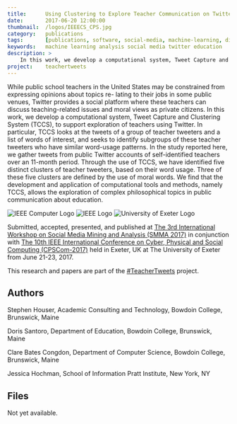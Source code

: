```yaml
---
title: 		Using Clustering to Explore Teacher Communication on Twitter (SMMA 2017)
date: 		2017-06-20 12:00:00
thumbnail: 	/logos/IEEECS_CPS.jpg
category: 	publications
tags: 		[publications, software, social-media, machine-learning, digital-humanities]
keywords: 	machine learning analysis social media twitter education
description: >
    In this work, we develop a computational system, Tweet Capture and Clustering System (TCCS), to support exploration of teachers using Twitter. In particular, TCCS looks at the tweets of a group of teacher tweeters and a list of words of interest, and seeks to identify subgroups of these teacher tweeters who have similar word-usage patterns.
project:    teachertweets
---
```

While public school teachers in the United States may be constrained from expressing opinions about topics re- lating to their jobs in some public venues, Twitter provides a social platform where these teachers can discuss teaching-related issues and moral views as private citizens. In this work, we develop a computational system, Tweet Capture and Clustering System (TCCS), to support exploration of teachers using Twitter. In particular, TCCS looks at the tweets of a group of teacher tweeters and a list of words of interest, and seeks to identify subgroups of these teacher tweeters who have similar word-usage patterns. In the study reported here, we gather tweets from public Twitter accounts of self-identified teachers over an 11-month period. Through the use of TCCS, we have identified five distinct clusters of teacher tweeters, based on their word usage. Three of these five clusters are defined by the use of moral words. We find that the development and application of computational tools and methods, namely TCCS, allows the exploration of complex philosophical topics in public communication about education.

<div class="center">
	<img src="{{site.baseurl}}/assets/logos/IEEECS_CPS.jpg" alt="IEEE Computer Logo" />
	<img src="{{site.baseurl}}/assets/logos/ieee-logo.jpg" alt="IEEE Logo" />
	<img src="{{site.baseurl}}/assets/logos/exeterlogo.gif" alt="University of Exeter Logo" /> 
</div>

Submitted, accepted, presented, and published  at [The 3rd International Workshop on
Social Media Mining and Analysis (SMMA 2017)](http://smma2017.weebly.com/) in conjunction with 
[The 10th IEEE International Conference on Cyber, Physical and Social Computing (CPSCom-2017)](http://cse.stfx.ca/~CPSCom2017/) held in Exeter, UK at The University of Exeter from June 21-23, 2017.

This research and papers are part of the [#TeacherTweets](http://teachertweets.org) project.

## Authors

Stephen Houser, Academic Consulting and Technology, Bowdoin College,
Brunswick, Maine

Doris Santoro, Department of Education, Bowdoin College,
Brunswick, Maine

Clare Bates Congdon, Department of Computer Science, Bowdoin College,
Brunswick, Maine

Jessica Hochman, School of Information Pratt Institute, New York, NY

## Files

Not yet available.